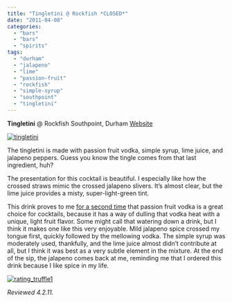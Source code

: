 ```yaml
---
title: "Tingletini @ Rockfish *CLOSED*"
date: "2011-04-08"
categories: 
  - "bars"
  - "bars"
  - "spirits"
tags: 
  - "durham"
  - "jalapeno"
  - "lime"
  - "passion-fruit"
  - "rockfish"
  - "simple-syrup"
  - "southpoint"
  - "tingletini"
---
```


**Tingletini** @ Rockfish Southpoint, Durham [Website](http://www.rockfish.com/ncarolina.htm#southpoint)

[![](http://s3.amazonaws.com/thegourmez-wpmedia/2011/04/tingletini.jpg "tingletini")](http://s3.amazonaws.com/thegourmez-wpmedia/2011/04/tingletini.jpg)

The tingletini is made with passion fruit vodka, simple syrup, lime juice, and jalapeno peppers. Guess you know the tingle comes from that last ingredient, huh?

The presentation for this cocktail is beautiful. I especially like how the crossed straws mimic the crossed jalapeno slivers. It’s almost clear, but the lime juice provides a misty, super-light-green tint.

This drink proves to me [for a second time](../../../../../?p=472) that passion fruit vodka is a great choice for cocktails, because it has a way of dulling that vodka heat with a unique, light fruit flavor. Some might call that watering down a drink, but I think it makes one like this very enjoyable. Mild jalapeno spice crossed my tongue first, quickly followed by the mellowing vodka. The simple syrup was moderately used, thankfully, and the lime juice almost didn’t contribute at all, but I think it was best as a very subtle element in the mixture. At the end of the sip, the jalapeno comes back at me, reminding me that I ordered this drink because I like spice in my life.

[![](http://s3.amazonaws.com/thegourmez-wpmedia/2009/02/rating_truffle1.gif "rating_truffle1")](http://s3.amazonaws.com/thegourmez-wpmedia/2009/02/rating_truffle1.gif)

_Reviewed 4.2.11._
